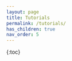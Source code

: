 ```yaml
---
layout: page
title: Tutorials
permalink: /tutorials/
has_children: true
nav_order: 5
---
```


{:toc}
